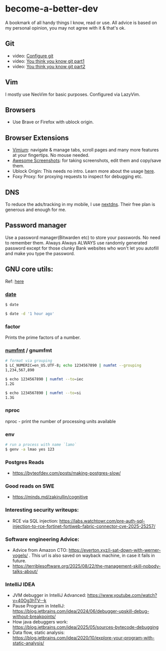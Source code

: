 # become-a-better-dev
A bookmark of all handy things I know, read or use.
All advice is based on my personal opinion, you may not agree with it & that's ok.

## Git

- video: [Configure git](https://www.youtube.com/watch?v=G3NJzFX6XhY)
- video: [You think you know git part1](https://www.youtube.com/watch?v=aolI_Rz0ZqY)
- video: [You think you know git part2](https://www.youtube.com/watch?v=Md44rcw13k4)

## Vim

I mostly use NeoVim for basic purposes. Configured via LazyVim.

## Browsers
- Use Brave or Firefox with ublock origin.

## Browser Extensions
- [Vimium](https://vimium.github.io/): navigate & manage tabs, scroll pages and many more features at your fingertips. No mouse needed.
- [Awesome Screenshots](https://www.awesomescreenshot.com/): for taking screenshots, edit them and copy/save them.
- Ublock Origin: This needs no intro. Learn more about the usage [here](https://www.youtube.com/watch?v=2lisQQmWQkY).
- Foxy Proxy: for proxying requests to inspect for debugging etc.

## DNS
To reduce the ads/tracking in my mobile, I use [nextdns](https://nextdns.io/). Their free plan is generous and enough for me.

## Password manager
Use a password manager(Bitwarden etc) to store your passwords. No need to remember them.
Always Always ALWAYS use randomly generated password except for those clunky
Bank websites who won't let you autofill and make you type the password.

## GNU core utils:
Ref: [here](https://www.youtube.com/watch?v=lyd6Lxy1IuE)
### [date](https://www.gnu.org/software/coreutils/manual/html_node/Examples-of-date.html)
```sh
$ date

$ date -d '1 hour ago'
```

### factor
Prints the prime factors of a number.

### [numfmt](https://www.gnu.org/software/coreutils/manual/html_node/numfmt-invocation.html) / gnumfmt
```sh
# format via grouping
$ LC_NUMERIC=en_US.UTF-8; echo 1234567890 | numfmt --grouping
1,234,567,890

$ echo 1234567890 | numfmt --to=iec
1.2G

$ echo 1234567890 | numfmt --to=si
1.3G
```

### nproc
nproc - print the number of processing units available

### env
```sh
# run a process with name `lamo`
$ genv -a lmao yes 123
```

### Postgres Reads

- https://byteofdev.com/posts/making-postgres-slow/

### Good reads on SWE

- https://minds.md/zakirullin/cognitive

### Interesting security writeups:

- RCE via SQL injection: https://labs.watchtowr.com/pre-auth-sql-injection-to-rce-fortinet-fortiweb-fabric-connector-cve-2025-25257/

### Software engineering Advice:

-  Advice from Amazon CTO: https://everton.xyz/i-sat-down-with-werner-vogels/ . This url is also saved on wayback machine, in case it fails in future.
-  https://terriblesoftware.org/2025/08/22/the-management-skill-nobody-talks-about/

### IntelliJ IDEA

- JVM debugger in IntelliJ Advanced: https://www.youtube.com/watch?v=40Og3hTV--k
- Pause Program in IntelliJ: https://blog.jetbrains.com/idea/2024/06/debugger-upskill-debug-without-breakpoints/
- How java debuggers work: https://blog.jetbrains.com/idea/2025/05/sources-bytecode-debugging
- Data flow, static analysis: https://blog.jetbrains.com/idea/2020/10/explore-your-program-with-static-analysis/
